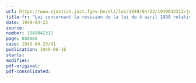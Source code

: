 ```yaml
---
url: https://www.ejustice.just.fgov.be/eli/loi/1949/04/23/1949042312/justel
title-fr: "Loi concernant la révision de la loi du 4 avril 1890 relative à l'enseignement et à l'exercice de la médecine vétérinaire"
date: 1949-04-23
source:
number: 1949042312
page: 888888
case: 1949-04-23/41
publication: 1949-06-16
starts:
modifies:
pdf-original:
pdf-consolidated:
---
```


